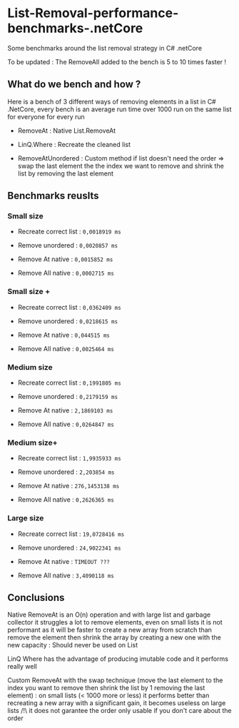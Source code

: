 # List-Removal-performance-benchmarks-.netCore

Some benchmarks around the list removal strategy in C# .netCore

To be updated : The RemoveAll added to the bench is 5 to 10 times faster !

## What do we bench and how ?

Here is a bench of 3 different ways of removing elements in a list in C# .NetCore, every bench is an average run time over 1000 run on the same list for everyone for every run

- RemoveAt : Native List.RemoveAt

- LinQ.Where : Recreate the cleaned list

- RemoveAtUnordered : Custom method if list doesn't need the order => swap the last element the the index we want to remove and shrink the list by removing the last element


## Benchmarks reuslts


### Small size
- Recreate correct list : `0,0018919 ms`

- Remove unordered : `0,0020857 ms`

- Remove At native : `0,0015852 ms`

- Remove All native : `0,0002715 ms`


### Small size +
- Recreate correct list : `0,0362409 ms`

- Remove unordered : `0,0218615 ms`

- Remove At native : `0,044515 ms`

- Remove All native : `0,0025464 ms`


### Medium size
- Recreate correct list : `0,1991805 ms`

- Remove unordered : `0,2179159 ms`

- Remove At native : `2,1869103 ms`

- Remove All native : `0,0264847 ms`

### Medium size+
- Recreate correct list : `1,9935933 ms`

- Remove unordered : `2,203854 ms`

- Remove At native : `276,1453138 ms`

- Remove All native : `0,2626365 ms`


### Large size
- Recreate correct list : `19,0728416 ms`

- Remove unordered : `24,9022341 ms`

- Remove At native : `TIMEOUT ???`

- Remove All native : `3,4090118 ms`


## Conclusions

Native RemoveAt is an O(n) operation and with large list and garbage collector it struggles a lot to remove elements, even on small lists it is not performant as it will be faster to create a new array from scratch than remove the element then shrink the array by creating a new one with the new capacity : Should never be used on List

LinQ Where has the advantage of producing imutable code and it performs really well

Custom RemoveAt with the swap technique (move the last element to the index you want to remove then shrink the list by 1 removing the last element) : on small lists (< 1000 more or less) it performs better than recreating a new array with a significant gain, it becomes useless on large lists /!\ it does not garantee the order only usable if you don't care about the order
